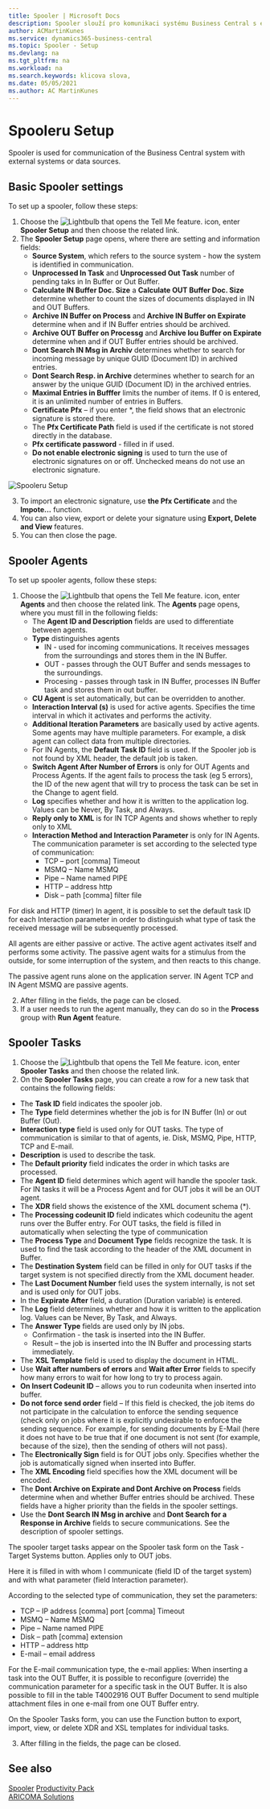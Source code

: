 ```yaml
---
title: Spooler | Microsoft Docs
description: Spooler slouží pro komunikaci systému Business Central s externími systémy nebo datovými zdroji.
author: ACMartinKunes
ms.service: dynamics365-business-central
ms.topic: Spooler - Setup
ms.devlang: na
ms.tgt_pltfrm: na
ms.workload: na
ms.search.keywords: klicova slova, 
ms.date: 05/05/2021
ms.author: AC MartinKunes
---
```

# Spooleru Setup

Spooler is used for communication of the Business Central system with external systems or data sources.

## Basic Spooler settings

To set up a spooler, follow these steps:

1. Choose the ![Lightbulb that opens the Tell Me feature.](media/ui-search/search_small.png "Tell me what you want to do") icon, enter **Spooler Setup** and then choose the related link.
1. The **Spooler Setup** page opens, where there are setting and information fields:
   - **Source System**, which refers to the source system - how the system is identified in communication.
   - **Unprocessed In Task** and **Unprocessed Out Task** number of pending taks in In Buffer or Out Buffer.
   - **Calculate IN Buffer Doc. Size** a **Calculate OUT Buffer Doc. Size** determine whether to count the sizes of documents displayed in IN and OUT Buffers.
   - **Archive IN Buffer on Process** and **Archive IN Buffer on Expirate** determine when and if IN Buffer entries should be archived.
   - **Archive OUT Buffer on Processg** and **Archive Iou Buffer on Expirate** determine when and if OUT Buffer entries should be archived.
   - **Dont Search IN Msg in Archiv** determines whether to search for incoming message by unique GUID (Document ID) in archived entries.
   - **Dont Search Resp. in Archive** determines whether to search for an answer by the unique GUID (Document ID) in the archived entries.
   - **Maximal Entries in Bufffer** limits the number of items. If 0 is entered, it is an unlimited number of entries in Buffers.
   - **Certificate Pfx** – if you enter *, the field shows that an electronic signature is stored there.
   - The **Pfx Certificate Path** field is used if the certificate is not stored directly in the database.
   - **Pfx certificate password** - filled in if used.
   - **Do not enable electronic signing** is used to turn the use of electronic signatures on or off. Unchecked means do not use an electronic signature.

![Spooleru Setup](media/spooler-setup.png)

3. To import an electronic signature, use **the Pfx Certificate** and the **Impote...** function.
1. You can also view, export or delete your signature using **Export, Delete and View** features.
1. You can then close the page.


## Spooler Agents

To set up spooler agents, follow these steps:

1. Choose the ![Lightbulb that opens the Tell Me feature.](media/ui-search/search_small.png "Tell me what you want to do") icon, enter **Agents** and then choose the related link.
   The **Agents** page opens, where you must fill in the following fields:
   - The **Agent ID and Description** fields are used to differentiate between agents.
   - **Type** distinguishes agents
      - IN - used for incoming communications. It receives messages from the surroundings and stores them in the IN Buffer.
      - OUT - passes through the OUT Buffer and sends messages to the surroundings.
      - Procesing - passes through task in IN Buffer, processes IN Buffer task and stores them in out buffer.
   - **CU Agent** is set automatically, but can be overridden to another.
   - **Interaction Interval (s)** is used for active agents. Specifies the time interval in which it activates and performs the activity.
   - **Additional Iteration Parameters** are basically used by active agents. Some agents may have multiple parameters. For example, a disk agent can collect data from multiple directories.
   - For IN Agents, the **Default Task ID** field is used. If the Spooler job is not found by XML header, the default job is taken.
   - **Switch Agent After Number of Errors** is only for OUT Agents and Process Agents. If the agent fails to process the task (eg 5 errors), the ID of the new agent that will try to process the task can be set in the Change to agent field.
   - **Log** specifies whether and how it is written to the application log. Values can be Never, By Task, and Always.
   - **Reply only to XML** is for IN TCP Agents and shows whether to reply only to XML
   - **Interaction Method and Interaction Parameter** is only for IN Agents. The communication parameter is set according to the selected type of communication:
      - TCP – port [comma] Timeout
      - MSMQ – Name MSMQ
      - Pipe – Name named PIPE
      - HTTP – address http
      - Disk – path [comma] filter file

For disk and HTTP (timer) In agent, it is possible to set the default task ID for each Interaction parameter in order to distinguish what type of task the received message will be subsequently processed.

All agents are either passive or active. The active agent activates itself and performs some activity. The passive agent waits for a stimulus from the outside, for some interruption of the system, and then reacts to this change.

The passive agent runs alone on the application server. IN Agent TCP and IN Agent MSMQ are passive agents.

2. After filling in the fields, the page can be closed.
3. If a user needs to run the agent manually, they can do so in the **Process** group with **Run Agent** feature.

## Spooler Tasks

1. Choose the ![Lightbulb that opens the Tell Me feature.](media/ui-search/search_small.png "Tell me what you want to do") icon, enter **Spooler Tasks** and then choose the related link.
1. On the **Spooler Tasks** page, you can create a row for a new task that contains the following fields:

- The **Task ID** field indicates the spooler job.
- The **Type** field determines whether the job is for IN Buffer (In) or out Buffer (Out).
- **Interaction type** field is used only for OUT tasks. The type of communication is similar to that of agents, ie. Disk, MSMQ, Pipe, HTTP, TCP and E-mail.
- **Description** is used to describe the task.
- The **Default priority** field indicates the order in which tasks are processed.
- The **Agent ID** field determines which agent will handle the spooler task. For IN tasks it will be a Process Agent and for OUT jobs it will be an OUT agent.
- The **XDR** field shows the existence of the XML document schema (*).
- The **Processing codeunit ID** field indicates which codeunitu the agent runs over the Buffer entry. For OUT tasks, the field is filled in automatically when selecting the type of communication
- The **Process Type** and **Document Type** fields recognize the task. It is used to find the task according to the header of the XML document in Buffer.
- The **Destination System** field can be filled in only for OUT tasks if the target system is not specified directly from the XML document header.
- The **Last Document Number** field uses the system internally, is not set and is used only for OUT jobs.
- In the **Expirate After** field, a duration (Duration variable) is entered.
- The **Log** field determines whether and how it is written to the application log. Values can be Never, By Task, and Always.
- The **Answer Type** fields are used only by IN jobs.
   - Confirmation - the task is inserted into the IN Buffer.
   - Result – the job is inserted into the IN Buffer and processing starts immediately.
- The **XSL Template** field is used to display the document in HTML.
- Use **Wait after numbers of errors** and **Wait after Error** fields to specify how many errors to wait for how long to try to process again.
- **On Insert Codeunit ID** – allows you to run codeunita when inserted into buffer.
- **Do not force send order** field – If this field is checked, the job items do not participate in the calculation to enforce the sending sequence (check only on jobs where it is explicitly undesirable to enforce the sending sequence. For example, for sending documents by E-Mail (here it does not have to be true that if one document is not sent (for example, because of the size), then the sending of others will not pass).
- The **Electronically Sign** field is for OUT jobs only. Specifies whether the job is automatically signed when inserted into Buffer.
- The **XML Encoding** field specifies how the XML document will be encoded.
- The **Dont Archive on Expirate and Dont Archive on Process** fields determine when and whether Buffer entries should be archived. These fields have a higher priority than the fields in the spooler settings.
- Use the **Dont Search IN Msg in archive** and **Dont Search for a Response in Archive** fields to secure communications. See the description of spooler settings.

The spooler target tasks appear on the Spooler task form on the Task - Target Systems button. Applies only to OUT jobs.

Here it is filled in with whom I communicate (field ID of the target system) and with what parameter (field Interaction parameter).

According to the selected type of communication, they set the parameters:

- TCP – IP address [comma] port [comma] Timeout
- MSMQ – Name MSMQ
- Pipe – Name named PIPE
- Disk – path [comma] extension
- HTTP – address http
- E-mail – email address

For the E-mail communication type, the e-mail applies: When inserting a task into the OUT Buffer, it is possible to reconfigure (override) the communication parameter for a specific task in the OUT Buffer. It is also possible to fill in the table T4002916 OUT Buffer Document to send multiple attachment files in one e-mail from one OUT Buffer entry.

On the Spooler Tasks form, you can use the Function button to export, import, view, or delete XDR and XSL templates for individual tasks.

3. After filling in the fields, the page can be closed.

## See also
[Spooler](spooler.md)
[Productivity Pack](productivity-pack.md)  
[ARICOMA Solutions](../index.md)